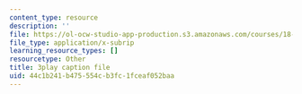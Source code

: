 ```yaml
---
content_type: resource
description: ''
file: https://ol-ocw-studio-app-production.s3.amazonaws.com/courses/18-01sc-single-variable-calculus-fall-2010/44c1b241b475554cb3fc1fceaf052baa_QEBkT-Pgqos.vtt
file_type: application/x-subrip
learning_resource_types: []
resourcetype: Other
title: 3play caption file
uid: 44c1b241-b475-554c-b3fc-1fceaf052baa
---
```


